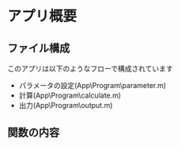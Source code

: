 # アプリ概要
## ファイル構成
このアプリは以下のようなフローで構成されています
* パラメータの設定(App\Program\parameter.m)
* 計算(App\Program\calculate.m)
* 出力(App\Program\output.m)
## 関数の内容
